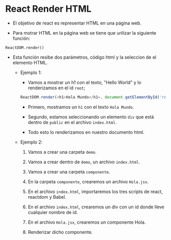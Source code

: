 # React Render HTML

* El objetivo de react es representar HTML en una página web.

* Para motrar HTML en la página web se tiene que urilizar la siguiente función:

```ReactDOM.render()```

* Esta función resibe dos parámetros, código html y la seleccion de el elemento HTML.

    * Ejemplo 1:

        - Vamos a mostrar un h1 con el texto, "Hello World" y lo renderizamos en el id ```root```;

        ```js
        ReactDOM.render(<h1>Hola Mundo</h1>, document.getElementById('root'));
        ```
        - Primero, mostramos un ```h1``` con el texto ```Hola Mundo```.

        - Segundo, estamos seleccionando un elemento ```div``` que está dentro de ```public``` en el archivo ```index.html```.

        - Todo esto lo renderizamos en nuestro documento html.

    * Ejemplo 2:

        1. Vamos a crear una carpeta ```demo```.

        2. Vamos a crear dentro de ```demo```, un archivo ```index.html```.

        3. Vamos a crear una carpeta ```componente```.

        4. En la carpeta ``componente``, crearemos un archivo ```Hola.jsx```.

        5. En el archivo ```index.html```, importaremos los tres scripts de react, reactdom y Babel.

        6. En el archivo ```index.html```, crearemos un div con un id donde lleve cualquier nombre de id.

        7. En el archivo ```Hola.jsx```, crearemos un componente Hola.

        8. Renderizar dicho componente.